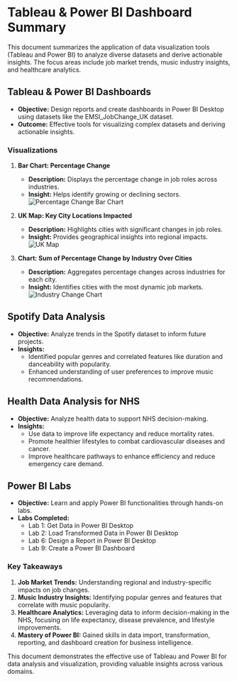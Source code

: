 # Tableau & Power BI Dashboard Summary

This document summarizes the application of data visualization tools (Tableau and Power BI) to analyze diverse datasets and derive actionable insights. The focus areas include job market trends, music industry insights, and healthcare analytics.

## Tableau & Power BI Dashboards

- **Objective:** Design reports and create dashboards in Power BI Desktop using datasets like the EMSI_JobChange_UK dataset.
- **Outcome:** Effective tools for visualizing complex datasets and deriving actionable insights.

### Visualizations

1. **Bar Chart: Percentage Change**
   - **Description:** Displays the percentage change in job roles across industries.
   - **Insight:** Helps identify growing or declining sectors.
   ![Percentage Change Bar Chart](screenshots_week1/percentage_change_bar_chart.png)

2. **UK Map: Key City Locations Impacted**
   - **Description:** Highlights cities with significant changes in job roles.
   - **Insight:** Provides geographical insights into regional impacts.
   ![UK Map](screenshots_week1/uk_map.png)

3. **Chart: Sum of Percentage Change by Industry Over Cities**
   - **Description:** Aggregates percentage changes across industries for each city.
   - **Insight:** Identifies cities with the most dynamic job markets.
   ![Industry Change Chart](screenshots_week1/industry_change_chart.png)

## Spotify Data Analysis

- **Objective:** Analyze trends in the Spotify dataset to inform future projects.
- **Insights:**
  - Identified popular genres and correlated features like duration and danceability with popularity.
  - Enhanced understanding of user preferences to improve music recommendations.

## Health Data Analysis for NHS

- **Objective:** Analyze health data to support NHS decision-making.
- **Insights:**
  - Use data to improve life expectancy and reduce mortality rates.
  - Promote healthier lifestyles to combat cardiovascular diseases and cancer.
  - Improve healthcare pathways to enhance efficiency and reduce emergency care demand.

## Power BI Labs

- **Objective:** Learn and apply Power BI functionalities through hands-on labs.
- **Labs Completed:**
  - Lab 1: Get Data in Power BI Desktop
  - Lab 2: Load Transformed Data in Power BI Desktop
  - Lab 6: Design a Report in Power BI Desktop
  - Lab 9: Create a Power BI Dashboard

### Key Takeaways

1. **Job Market Trends:** Understanding regional and industry-specific impacts on job changes.
2. **Music Industry Insights:** Identifying popular genres and features that correlate with music popularity.
3. **Healthcare Analytics:** Leveraging data to inform decision-making in the NHS, focusing on life expectancy, disease prevalence, and lifestyle improvements.
4. **Mastery of Power BI:** Gained skills in data import, transformation, reporting, and dashboard creation for business intelligence.

This document demonstrates the effective use of Tableau and Power BI for data analysis and visualization, providing valuable insights across various domains.
